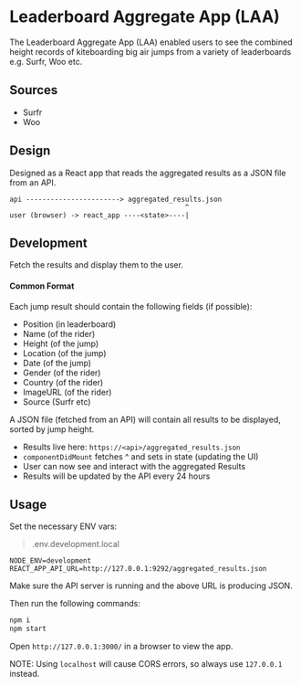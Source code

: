 
# Leaderboard Aggregate App (LAA)

The Leaderboard Aggregate App (LAA) enabled users to see the combined height records of kiteboarding big air jumps from a variety of leaderboards e.g. Surfr, Woo etc.

## Sources

- Surfr
- Woo

## Design

Designed as a React app that reads the aggregated results as a JSON file from an API.

```text
api -----------------------> aggregated_results.json
                                           ^
user (browser) -> react_app ----<state>----|
```

## Development

Fetch the results and display them to the user.

#### Common Format

Each jump result should contain the following fields (if possible):

- Position (in leaderboard)
- Name (of the rider)
- Height (of the jump)
- Location (of the jump)
- Date (of the jump)
- Gender (of the rider)
- Country (of the rider)
- ImageURL (of the rider)
- Source (Surfr etc)

A JSON file (fetched from an API) will contain all results to be displayed, sorted by jump height.

- Results live here: `https://<api>/aggregated_results.json`
- `componentDidMount` fetches ^ and sets in state (updating the UI)
- User can now see and interact with the aggregated Results
- Results will be updated by the API every 24 hours

## Usage

Set the necessary ENV vars:

> .env.development.local

```
NODE_ENV=development
REACT_APP_API_URL=http://127.0.0.1:9292/aggregated_results.json
```

Make sure the API server is running and the above URL is producing JSON.

Then run the following commands:

```bash
npm i
npm start
```

Open `http://127.0.0.1:3000/` in a browser to view the app.

NOTE: Using `localhost` will cause CORS errors, so always use `127.0.0.1` instead.
